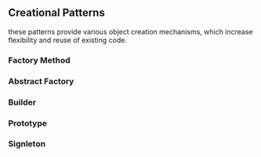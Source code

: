 ## Creational Patterns
these patterns provide various object creation mechanisms, which increase flexibility and reuse of existing code.

### Factory Method

### Abstract Factory

### Builder

### Prototype

### Signleton